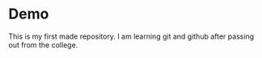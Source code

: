# Demo
This is my first made repository. I am learning git and github after passing out from the college.

